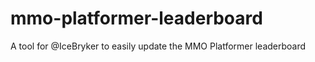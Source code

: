 # mmo-platformer-leaderboard
  A tool for @IceBryker to easily update the MMO Platformer leaderboard
